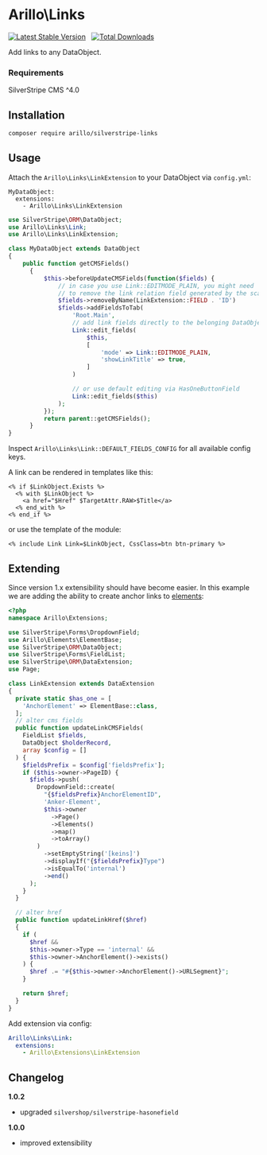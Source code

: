 # Arillo\Links

[![Latest Stable Version](https://poser.pugx.org/arillo/silverstripe-links/v/stable?format=flat)](https://packagist.org/packages/arillo/silverstripe-links)
&nbsp;
[![Total Downloads](https://poser.pugx.org/arillo/silverstripe-links/downloads?format=flat)](https://packagist.org/packages/arillo/silverstripe-links)

Add links to any DataObject.

### Requirements

SilverStripe CMS ^4.0

## Installation

```bash
composer require arillo/silverstripe-links
```

## Usage

Attach the `Arillo\Links\LinkExtension` to your DataObject via `config.yml`:

```
MyDataObject:
  extensions:
    - Arillo\Links\LinkExtension
```

```php
use SilverStripe\ORM\DataObject;
use Arillo\Links\Link;
use Arillo\Links\LinkExtension;

class MyDataObject extends DataObject
{
    public function getCMSFields()
      {
          $this->beforeUpdateCMSFields(function($fields) {
              // in case you use Link::EDITMODE_PLAIN, you might need
              // to remove the link relation field generated by the scaffolder.
              $fields->removeByName(LinkExtension::FIELD . 'ID')
              $fields->addFieldsToTab(
                  'Root.Main',
                  // add link fields directly to the belonging DataObject.
                  Link::edit_fields(
                      $this,
                      [
                          'mode' => Link::EDITMODE_PLAIN,
                          'showLinkTitle' => true,
                      ]
                  )

                  // or use default editing via HasOneButtonField
                  Link::edit_fields($this)
              );
          });
          return parent::getCMSFields();
      }
}
```

Inspect `Arillo\Links\Link::DEFAULT_FIELDS_CONFIG` for all available config keys.

A link can be rendered in templates like this:

```
<% if $LinkObject.Exists %>
  <% with $LinkObject %>
    <a href="$Href" $TargetAttr.RAW>$Title</a>
  <% end_with %>
<% end_if %>
```

or use the template of the module:

```
<% include Link Link=$LinkObject, CssClass=btn btn-primary %>
```

## Extending

Since version 1.x extensibility should have become easier.
In this example we are adding the ability to create anchor links to [elements](https://github.com/arillo/silverstripe-elements):

```php
<?php
namespace Arillo\Extensions;

use SilverStripe\Forms\DropdownField;
use Arillo\Elements\ElementBase;
use SilverStripe\ORM\DataObject;
use SilverStripe\Forms\FieldList;
use SilverStripe\ORM\DataExtension;
use Page;

class LinkExtension extends DataExtension
{
  private static $has_one = [
    'AnchorElement' => ElementBase::class,
  ];
  // alter cms fields
  public function updateLinkCMSFields(
    FieldList $fields,
    DataObject $holderRecord,
    array $config = []
  ) {
    $fieldsPrefix = $config['fieldsPrefix'];
    if ($this->owner->PageID) {
      $fields->push(
        DropdownField::create(
          "{$fieldsPrefix}AnchorElementID",
          'Anker-Element',
          $this->owner
            ->Page()
            ->Elements()
            ->map()
            ->toArray()
        )
          ->setEmptyString('[keins]')
          ->displayIf("{$fieldsPrefix}Type")
          ->isEqualTo('internal')
          ->end()
      );
    }
  }

  // alter href
  public function updateLinkHref($href)
  {
    if (
      $href &&
      $this->owner->Type == 'internal' &&
      $this->owner->AnchorElement()->exists()
    ) {
      $href .= "#{$this->owner->AnchorElement()->URLSegment}";
    }

    return $href;
  }
}
```

Add extension via config:

```yaml
Arillo\Links\Link:
  extensions:
    - Arillo\Extensions\LinkExtension
```

## Changelog

**1.0.2**

- upgraded `silvershop/silverstripe-hasonefield`

**1.0.0**

- improved extensibility
